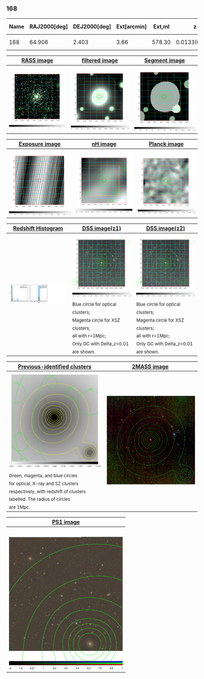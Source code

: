 <div STYLE="page-break-after: always;"></div>

### 168

|Name|RAJ2000[deg]|DEJ2000[deg] |Ext[arcmin]| Ext,ml | z | z_src| C|GC(XSZ,Delta_z<0.01)| GC(OPT,Delta_z<0.01)|GC| R_sig[arcmin] | R500[arcmin] | R500[Mpc]| CRsig[c/s] | CR500[c/s] |L500[1E44 erg/s]|F500[1E-12 erg/s/cm^2]| M500[1E14 Msun]|Tx[keV]|Cnt_sig|Beta|Rc[arcmin]|Comment|Alias|
|---|---|---|---|---|---|------|---|--------|---------|----------|---|---|---|---|---|---|---|---|---|---|---|---|---|---|
|168| 64.906| 2.403| 3.66| 578.30| 0.0133(0.005)| z1, z_xsz| B| MCXC| N| MCXC, N| 30.205| 39.209| 0.639| 1.748(0.122)| 1.839(0.128)| 0.110(0.004)| 27.724(0.991)| 0.75(0.01)| 1.80(0.02)| 516.6| 0.657(-0.019+0.021)| 4.088(-0.302+0.330)| -| k454|

|[RASS image](../image/168/168_img.pdf)|[filtered image](../image/168/168_fil.pdf)|[Segment image](../image/168/168_seg.pdf)|
|-------------------|--------------------|-------------------|
| <img src="../image/168/168_img.png" width="300">  | <img src="../image/168/168_fil.png" width="300">   | <img src="../image/168/168_seg.png" width="300">  |

|[Exposure image](../image/168/168_mex.pdf)| [nH image](../image/168/168_nh.pdf)| [Planck image](../image/168/168_p.pdf)|
|-------------------|--------------------|-------------------|
|<img src="../image/168/168_mex.png" width="300">   | <img src="../image/168/168_nh.png" width="300">    | <img src="../image/168/168_p.png" width="300"> |

|[Redshift Histogram](../image/168/168_zg.pdf) | [DSS image(z1)](../image/168/168_dss_z1.pdf)      |  [DSS image(z2)](../image/168/168_dss_z2.pdf)    |
|-------------------|--------------------|-------------------|
|<img src="../image/168/168_zg.png" width="300"> |<img src="../image/168/168_dss_z1.png" width="300"> <sub><br>Blue circle for optical clusters; <br>Magenta circle for XSZ clusters; <br>all with r=1Mpc; <br>Only GC with Delta_z<0.01 are shown. </sub>| <img src="../image/168/168_dss_z2.png" width="300"><sub><br>Blue circle for optical clusters; <br>Magenta circle for XSZ clusters; <br>all with r=1Mpc; <br>Only GC with Delta_z<0.01 are shown. </sub> |

|[Previous-identified clusters](../image/168/168_gc.pdf) | [2MASS image](../image/168/168_2mass.pdf)      |
|-------------------|-------------------|
|<img src=../image/168/168_gc.png width="300"> <br><sub>Green, magenta, and blue circles <br>for optical, X-ray and SZ clusters <br>respectively, with redshift of clusters <br>labelled. The radius of circles <br>are 1Mpc.</sub>|<img src="../image/168/168_2mass.png" width="300">  |

|[PS1 image](../image/168/168_ps1.pdf)            |
|-------------------|
| <img src="../image/168/168_ps1.png" width="300">  |
